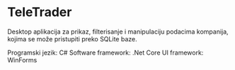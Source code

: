 # TeleTrader

Desktop aplikacija za prikaz, filterisanje i manipulaciju podacima kompanija, kojima se može pristupiti preko SQLite baze.

Programski jezik: C#
Software framework: .Net Core
UI framework: WinForms
